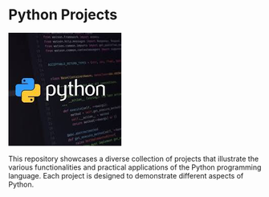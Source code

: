# Python Projects
![Python Projects](./python-projects.jpeg)

This repository showcases a diverse collection of projects that illustrate the various functionalities and practical applications of the Python programming language. Each project is designed to demonstrate different aspects of Python.
